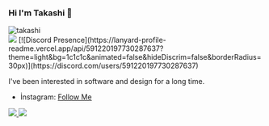 ### Hi I'm Takashi 👋

<img src="https://komarev.com/ghpvc/?username=takashi&label=Profile%20Viewers&color=37fa3f" alt="takashi" />
<br><img src="https://komarev.com/ghpvc/?username=TakashiSpy">
[![Discord Presence](https://lanyard-profile-readme.vercel.app/api/591220197730287637?theme=light&bg=1c1c1c&animated=false&hideDiscrim=false&borderRadius=30px)](https://discord.com/users/591220197730287637)

I've been interested in software and design for a long time.

- İnstagram: [Follow Me](https://instagram.com/takashi.cst)

<a href="https://github.com/TakashiSpy">
  <img src="https://github-readme-stats.vercel.app/api?username=TakashiSpy&count_private=true&hide_border=true&show_icons=true&include_all_commits=true&bg_color=0d1117&title_color=df761c&text_color=FFFFFF&icon_color=df761c">
<img src="https://github-readme-stats.vercel.app/api/top-langs/?username=TakashiSpy&layout=compact&theme=nord&hide_border=true&bg_color=0d1117&border_radius=6&title_color=df761c">
</a>
